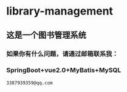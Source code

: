 # library-management
## 这是一个图书管理系统
### 如果你有什么问题，请通过邮箱联系我：
### SpringBoot+vue2.0+MyBatis+MySQL
``` 3387939359@qq.com ```
